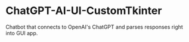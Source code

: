 # ChatGPT-AI-UI-CustomTkinter

Chatbot that connects to OpenAI's ChatGPT and parses responses right into GUI app.
